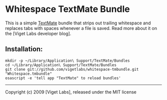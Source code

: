 Whitespace TextMate Bundle
==========================

This is a simple [TextMate][txm] bundle that strips out trailing whitespace and replaces tabs with spaces whenever a file is saved. Read more about it on the [Viget Labs developer blog].

  [ext]: http://viget.com/extend/out-damned-tabs
  [txm]: http://macromates.com

## Installation:

    mkdir -p ~/Library/Application\ Support/TextMate/Bundles
    cd ~/Library/Application\ Support/TextMate/Bundles
    git clone git://github.com/vigetlabs/whitespace-tmbundle.git "Whitespace.tmbundle"
    osascript -e 'tell app "TextMate" to reload bundles'

***
Copyright (c) 2009 [Viget Labs], released under the MIT license

  [vgt]: http://viget.com
